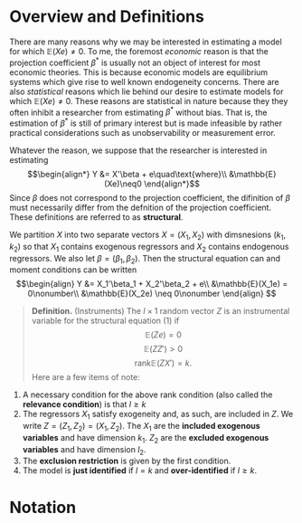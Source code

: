 # Overview and Definitions
There are many reasons why we may be interested in estimating a model for which $\mathbb{E}(Xe)\neq0$. To me, the foremost *economic* reason is that the projection coefficient $\beta^*$ is usually not an object of interest for most economic theories. This is because economic models are equilibrium systems which give rise to well known endogeneity concerns. There are also *statistical* reasons which lie behind our desire to estimate models for which $\mathbb{E}(Xe)\neq0.$ These reasons are statistical in nature because they they often inhibit a researcher from estimating $\beta^*$ without bias. That is, the estimation of $\beta^*$ is still of primary interest but is made infeasible by rather practical considerations such as unobservability or measurement error.

Whatever the reason, we suppose that the researcher is interested in estimating
$$\begin{align*}
Y &= X'\beta + e\quad\text{where}\\
&\mathbb{E}(Xe)\neq0
\end{align*}$$
Since $\beta$ does not correspond to the projection coefficient, the difinition of $\beta$ must necessarily differ from the defnition of the projection coefficient. These definitions are referred to as **structural**.

We partition $X$ into two separate vectors $X = (X_1, X_2)$ with dimsnesions $(k_1,k_2)$ so that $X_1$ contains exogenous regressors and $X_2$ contains endogenous regressors. We also let $\beta = (\beta_1,\beta_2).$ Then the structural equation can and moment conditions can be written
$$\begin{align}
Y &= X_1'\beta_1 + X_2'\beta_2 + e\\
&\mathbb{E}(X_1e) = 0\nonumber\\
&\mathbb{E}(X_2e) \neq 0\nonumber
\end{align}
$$
> **Definition.** (Instruments) The $l\times1$ random vector $Z$ is an instrumental variable for the structural equation (1) if
> $$\mathbb{E}(Ze) = 0$$
> $$\mathbb{E}(ZZ') > 0$$
> $$\text{rank}\mathbb{E}(ZX') = k.$$
Here are a few items of note:
1. A necessary condition for the above rank condition (also called the **relevance condition**) is that $l\geq k$
2. The regressors $X_1$ satisfy exogeneity and, as such, are included in $Z$. We write $Z = (Z_1, Z_2) = (X_1,Z_2)$. The $X_1$ are the **included exogenous variables** and have dimension $k_1$. $Z_2$ are the **excluded exogenous variables** and have dimension $l_2$.
3. The **exclusion restriction** is given by the first condition.
4. The model is **just identified** if $l=k$ and **over-identified** if $l\geq k$.
# Notation
